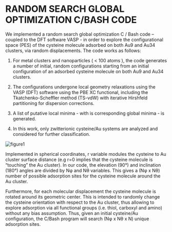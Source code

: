 # RANDOM SEARCH GLOBAL OPTIMIZATION C/BASH CODE

We implemented a random search global optimization C / Bash code – coupled to the DFT software VASP - in order to explore the configurational space (PES) of the cysteine molecule adsorbed on both Au9 and Au34 clusters, via random displacements. ­The code works as follows:

1)    For metal clusters and nanoparticles ( < 100 atoms ), the code generates a number of initial, random configurations starting from an initial configuration of an adsorbed cysteine molecule on both Au9 and Au34 clusters.

2)    The configurations undergone local geometry relaxations using the VASP (DFT) software using the PBE XC functional, including the Tkatchenko-Scheffler method (TS-vdW) with iterative Hirshfeld partitioning for dispersion corrections.


3)    A list of putative local minima - with is corresponding global minima - is generated. 

4)    In this work, only zwitterionic cysteine/Au systems are analyzed and considered for further classification.

![figure1](https://user-images.githubusercontent.com/46831682/52142111-6318fd80-261d-11e9-9cc9-6ce3e952d0e0.png)

Implemented in spherical coordinates, r variable modules the cysteine to Au cluster surface distance (e.g r=0 implies that the cysteine molecule is “touching” the Au cluster). In our code, the elevation (90°) and inclination (180°) angles are divided by Nφ and Nθ variables. This gives a (Nφ x Nθ) number of possible adsorption sites for the cysteine molecule around the Au cluster. 

Furthermore, for each molecular displacement the cysteine molecule is rotated around its geometric center. This is intended to randomly change the cysteine orientation with respect to the Au cluster, thus allowing to explore adsorption via all functional groups (i.e. thiol, carboxyl and amino) without any bias assumption. Thus, given an initial cysteine/Au configuration, the C/Bash program will search (Nφ x Nθ x N) unique adsorption sites.

 


